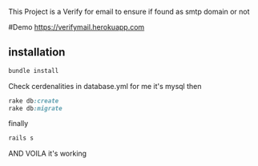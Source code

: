 This Project is a Verify for email to ensure if found as smtp domain or not

#Demo
https://verifymail.herokuapp.com

## installation

```ruby
bundle install
```

Check cerdenalities in database.yml for me it's mysql
then

```ruby
rake db:create
rake db:migrate
```

finally

```ruby
rails s
```

AND VOILA it's working
